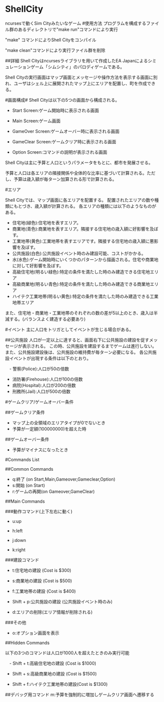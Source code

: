 # ShellCity
ncursesで動くSim Cityみたいなゲーム
#使用方法
プログラムを構成するファイル群のあるディレクトリで"make run"コマンドにより実行

"make" コマンドによりShell Cityをコンパイル

"make clean"コマンドにより実行ファイル群を削除

##詳細
Shell Cityはncursesライブラリを用いて作成したEA Japanによるシミュレーションゲーム「シムシティ」のパロディゲームである。

Shell Cityの実行画面はマップ画面とメッセージや操作方法を表示する画面に別れ、ユーザはシェル上に展開されたマップ上にエリアを配置し、町を作成できる。

#画面構成#
Shell Cityは以下の5つの画面から構成される。

- Start Screen:ゲーム開始時に表示される画面

- Main Screen:ゲーム画面

- GameOver Screen:ゲームオーバー時に表示される画面

- GameClear Screen:ゲームクリア時に表示される画面

- Option Screen:コマンドの説明が表示される画面

Shell Cityは主に予算と人口というパラメータをもとに、都市を発展させる。

予算と人口は各エリアの隣接関係や全体的な比率に基づいて計算される。ただし、予算は歳入額が毎ターン加算される形で計算される。


#エリア


Shell Cityでは、マップ画面に各エリアを配置する。
配置されたエリアの数や種類にもとづき、歳入額が計算される。
各エリアの種類には以下のようなものがある。

- 住宅地(緑色):住宅地を表すエリア。
- 商業地(青色):商業地を表すエリア。隣接する住宅地の歳入額に好影響を及ぼす。
- 工業地帯(黄色):工業地帯を表すエリアです。隣接する住宅地の歳入額に悪影響を及ぼす。
- 公共施設(白色):公共施設イベント時のみ建設可能、コストがかかる。
- 水(水色):ゲーム開始時にいくつかのパターンから描画される。住宅や商業地に対して好影響を及ぼす。
- 高級住宅地(明るい緑色):特定の条件を満たした時のみ建造できる住宅地エリア
- 高級商業地(明るい青色):特定の条件を満たした時のみ建造できる商業地エリア
- ハイテク工業地帯(明るい黄色):特定の条件を満たした時のみ建造できる工業地帯エリア

また、住宅地・商業地・工業地帯のそれぞれの数の差が5以上のとき、歳入は半減する。(バランスよく建造する必要あり)


#イベント
主に人口をトリガとしてイベントが生じる場合がある。

##公共施設
人口が一定以上に達すると、画面右下に公共施設の建設を促すメッセージが表示される。
この時、公共施設を建設するまでゲームは進行しない。また、公共施設建設後は、公共施設の維持費が毎ターン必要になる。
各公共施設イベントが出現する条件は以下のとおり。

　- 警察(Police):人口が50の倍数
  - 消防署(Firehouse):人口が100の倍数
  - 病院(Hospital):人口が200の倍数
  - 刑務所(Jail):人口が500の倍数


#ゲームクリア/ゲームオーバー条件


##ゲームクリア条件
- マップ上の全領域のエリアタイプが0でないとき
- 予算が一定額(100000000)を超えた時

##ゲームオーバー条件
- 予算がマイナスになったとき

#Commands List

##Common Commands

- q:終了 (on Start,Main,Gameover,Gameclear,Option)
- s:開始 (on Start)
- r:ゲームの再開(on Gameover,GameClear)



##Main Commands


###動作コマンド(上下左右に動く)
- u:up

- h:left

- j:down

- k:right

###建設コマンド

- t:住宅地の建設 (Cost is $300)

- s:商業地の建設 (Cost is $500)

- f:工業地帯の建設 (Cost is $400)

- Shift + p:公共施設の建設 (公共施設イベント時のみ)

- d:エリアの削除(エリア情報が削除される)


###その他

- o:オプション画面を表示




##Hidden Commands



以下の3つのコマンドは人口が1000人を超えたときのみ実行可能

　- Shift + t:高級住宅地の建設 (Cost is $1000)
  - Shift + s:高級商業地の建設 (Cost is $1500)

  - Shift + f:ハイテク工業地帯の建設(Cost is $1300)

##デバッグ用コマンド
m:予算を強制的に増加しゲームクリア画面へ遷移する
